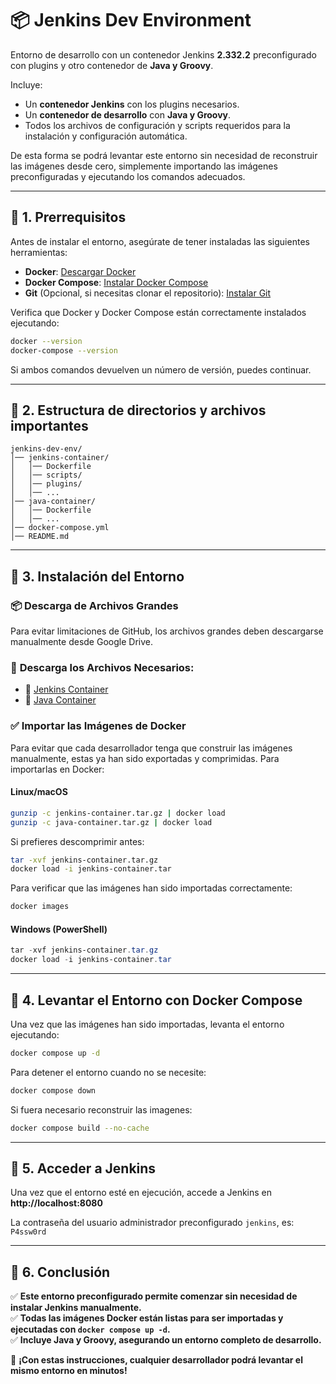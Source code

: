 # 📦 Jenkins Dev Environment

Entorno de desarrollo con un contenedor Jenkins **2.332.2** preconfigurado con plugins y otro contenedor de **Java y Groovy**. 

Incluye:
- Un **contenedor Jenkins** con los plugins necesarios.
- Un **contenedor de desarrollo** con **Java y Groovy**.
- Todos los archivos de configuración y scripts requeridos para la instalación y configuración automática.

De esta forma se podrá levantar este entorno sin necesidad de reconstruir las imágenes desde cero, simplemente importando las imágenes preconfiguradas y ejecutando los comandos adecuados.

---

## 🔹 **1. Prerrequisitos**
Antes de instalar el entorno, asegúrate de tener instaladas las siguientes herramientas:

- **Docker**: [Descargar Docker](https://www.docker.com/get-started/)
- **Docker Compose**: [Instalar Docker Compose](https://docs.docker.com/compose/install/)
- **Git** (Opcional, si necesitas clonar el repositorio): [Instalar Git](https://git-scm.com/downloads)

Verifica que Docker y Docker Compose están correctamente instalados ejecutando:

```sh
docker --version
docker-compose --version
```

Si ambos comandos devuelven un número de versión, puedes continuar.

---

## 🔹 **2. Estructura de directorios y archivos importantes**

```
jenkins-dev-env/
│── jenkins-container/
│   │── Dockerfile
│   │── scripts/
│   │── plugins/
│   │── ...
│── java-container/
│   │── Dockerfile
│   │── ...
│── docker-compose.yml
│── README.md
```

---

## 🔹 **3. Instalación del Entorno**

### 📦 **Descarga de Archivos Grandes**

Para evitar limitaciones de GitHub, los archivos grandes deben descargarse manualmente desde Google Drive.

### 📌 **Descarga los Archivos Necesarios:**
- 🔗 [Jenkins Container](https://drive.google.com/uc?export=download&id=1gL-4kWeMF-v6sW-6rvbBjmFx1ZeAz2JN)
- 🔗 [Java Container](https://drive.google.com/uc?export=download&id=1AH4bwPAlgReyytN1wJ0bF6HpSAg-Nhcb)

### ✅ **Importar las Imágenes de Docker**
Para evitar que cada desarrollador tenga que construir las imágenes manualmente, estas ya han sido exportadas y comprimidas. Para importarlas en Docker:

#### **Linux/macOS**
```sh
gunzip -c jenkins-container.tar.gz | docker load
gunzip -c java-container.tar.gz | docker load
```

Si prefieres descomprimir antes:
```sh
tar -xvf jenkins-container.tar.gz
docker load -i jenkins-container.tar
```

Para verificar que las imágenes han sido importadas correctamente:
```sh
docker images
```

#### **Windows (PowerShell)**
```powershell
tar -xvf jenkins-container.tar.gz
docker load -i jenkins-container.tar
```

---

## 🔹 **4. Levantar el Entorno con Docker Compose**
Una vez que las imágenes han sido importadas, levanta el entorno ejecutando:

```sh
docker compose up -d
```

Para detener el entorno cuando no se necesite:
```sh
docker compose down
```

Si fuera necesario reconstruir las imagenes:
```sh
docker compose build --no-cache
```

---

## 🔹 **5. Acceder a Jenkins**
Una vez que el entorno esté en ejecución, accede a Jenkins en **http://localhost:8080**

La contraseña del usuario administrador preconfigurado `jenkins`, es: `P4ssw0rd`

---

## 🔹 **6. Conclusión**
✅ **Este entorno preconfigurado permite comenzar sin necesidad de instalar Jenkins manualmente.**  
✅ **Todas las imágenes Docker están listas para ser importadas y ejecutadas con `docker compose up -d`.**  
✅ **Incluye Java y Groovy, asegurando un entorno completo de desarrollo.**  

🚀 **¡Con estas instrucciones, cualquier desarrollador podrá levantar el mismo entorno en minutos!**

